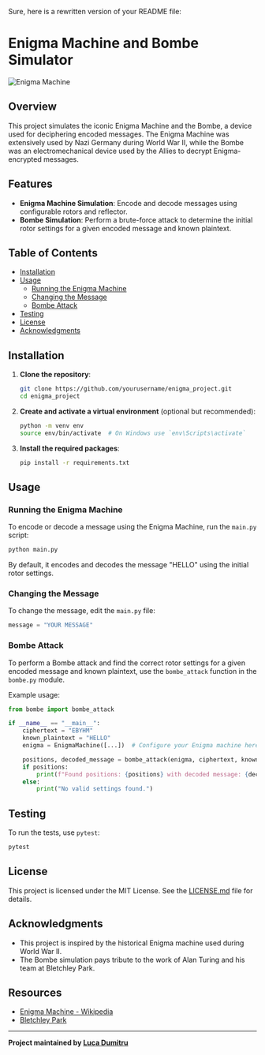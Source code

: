 Sure, here is a rewritten version of your README file:

# Enigma Machine and Bombe Simulator

![Enigma Machine](https://upload.wikimedia.org/wikipedia/commons/3/3b/Enigma-machine.png)

## Overview

This project simulates the iconic Enigma Machine and the Bombe, a device used for deciphering encoded messages. The Enigma Machine was extensively used by Nazi Germany during World War II, while the Bombe was an electromechanical device used by the Allies to decrypt Enigma-encrypted messages.

## Features

- **Enigma Machine Simulation**: Encode and decode messages using configurable rotors and reflector.
- **Bombe Simulation**: Perform a brute-force attack to determine the initial rotor settings for a given encoded message and known plaintext.

## Table of Contents

- [Installation](#installation)
- [Usage](#usage)
  - [Running the Enigma Machine](#running-the-enigma-machine)
  - [Changing the Message](#changing-the-message)
  - [Bombe Attack](#bombe-attack)
- [Testing](#testing)
- [License](#license)
- [Acknowledgments](#acknowledgments)

## Installation

1. **Clone the repository**:

   ```bash
   git clone https://github.com/yourusername/enigma_project.git
   cd enigma_project
   ```

2. **Create and activate a virtual environment** (optional but recommended):

   ```bash
   python -m venv env
   source env/bin/activate  # On Windows use `env\Scripts\activate`
   ```

3. **Install the required packages**:

   ```bash
   pip install -r requirements.txt
   ```

## Usage

### Running the Enigma Machine

To encode or decode a message using the Enigma Machine, run the `main.py` script:

```bash
python main.py
```

By default, it encodes and decodes the message "HELLO" using the initial rotor settings.

### Changing the Message

To change the message, edit the `main.py` file:

```python
message = "YOUR MESSAGE"
```

### Bombe Attack

To perform a Bombe attack and find the correct rotor settings for a given encoded message and known plaintext, use the `bombe_attack` function in the `bombe.py` module.

Example usage:

```python
from bombe import bombe_attack

if __name__ == "__main__":
    ciphertext = "EBYHM"
    known_plaintext = "HELLO"
    enigma = EnigmaMachine([...])  # Configure your Enigma machine here

    positions, decoded_message = bombe_attack(enigma, ciphertext, known_plaintext)
    if positions:
        print(f"Found positions: {positions} with decoded message: {decoded_message}")
    else:
        print("No valid settings found.")
```

## Testing

To run the tests, use `pytest`:

```bash
pytest
```

## License

This project is licensed under the MIT License. See the [LICENSE.md](./LICENSE.md) file for details.

## Acknowledgments

- This project is inspired by the historical Enigma machine used during World War II.
- The Bombe simulation pays tribute to the work of Alan Turing and his team at Bletchley Park.

## Resources

- [Enigma Machine - Wikipedia](https://en.wikipedia.org/wiki/Enigma_machine)
- [Bletchley Park](https://bletchleypark.org.uk/)

---

**Project maintained by [Luca Dumitru](https://github.com/luckasz02)**

